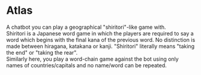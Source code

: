 # Atlas
A chatbot you can play a geographical "shiritori"-like game with.<br/>
Shiritori  is a Japanese word game in which the players are required to say a word which begins with the final kana of the previous word. No distinction is made between hiragana, katakana or kanji. "Shiritori" literally means "taking the end" or "taking the rear".<br/>
Similarly here, you play a word-chain game against the bot using only names of countries/capitals and no name/word can be repeated.
